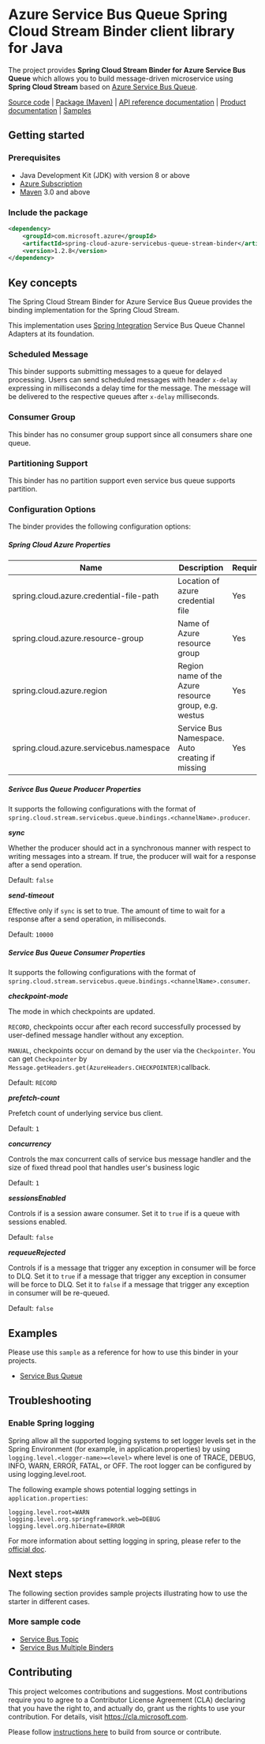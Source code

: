 # Azure Service Bus Queue Spring Cloud Stream Binder client library for Java

The project provides **Spring Cloud Stream Binder for Azure Service Bus Queue** which allows you to build message-driven 
microservice using **Spring Cloud Stream** based on [Azure Service Bus Queue][azure_service_bus].

[Source code][src_code] | [Package (Maven)][package] | [API reference documentation][refdocs] | [Product documentation][docs] | [Samples][sample]

## Getting started

### Prerequisites
- Java Development Kit (JDK) with version 8 or above
- [Azure Subscription][azure_subscription]
- [Maven][maven] 3.0 and above

### Include the package
[//]: # ({x-version-update-start;com.microsoft.azure:spring-cloud-azure-servicebus-queue-stream-binder;current})
```xml
<dependency>
    <groupId>com.microsoft.azure</groupId>
    <artifactId>spring-cloud-azure-servicebus-queue-stream-binder</artifactId>
    <version>1.2.8</version>
</dependency>
```
[//]: # ({x-version-update-end})

## Key concepts

The Spring Cloud Stream Binder for Azure Service Bus Queue provides the binding implementation for the Spring Cloud Stream.

This implementation uses [Spring Integration][spring_integration] Service Bus Queue Channel Adapters at its foundation. 

### Scheduled Message
This binder supports submitting messages to a queue for delayed processing. Users can send scheduled messages with header `x-delay` 
expressing in milliseconds a delay time for the message. The message will be delivered to the respective queues after `x-delay` milliseconds. 

### Consumer Group
This binder has no consumer group support since all consumers share one queue.

### Partitioning Support
This binder has no partition support even service bus queue supports partition.

### Configuration Options 

The binder provides the following configuration options:

##### Spring Cloud Azure Properties

Name | Description | Required | Default 
---|---|---|---
spring.cloud.azure.credential-file-path | Location of azure credential file | Yes |
spring.cloud.azure.resource-group | Name of Azure resource group | Yes |
spring.cloud.azure.region | Region name of the Azure resource group, e.g. westus | Yes | 
spring.cloud.azure.servicebus.namespace | Service Bus Namespace. Auto creating if missing | Yes |

##### Serivce Bus Queue Producer Properties

It supports the following configurations with the format of `spring.cloud.stream.servicebus.queue.bindings.<channelName>.producer`.

**_sync_**

Whether the producer should act in a synchronous manner with respect to writing messages into a stream. If true, the 
producer will wait for a response after a send operation.

Default: `false`

**_send-timeout_**

Effective only if `sync` is set to true. The amount of time to wait for a response after a send operation, in milliseconds.

Default: `10000`
 
##### Service Bus Queue Consumer Properties

It supports the following configurations with the format of `spring.cloud.stream.servicebus.queue.bindings.<channelName>.consumer`.

**_checkpoint-mode_**

The mode in which checkpoints are updated.

`RECORD`, checkpoints occur after each record successfully processed by user-defined message handler without any exception.

`MANUAL`, checkpoints occur on demand by the user via the `Checkpointer`. You can get `Checkpointer` by `Message.getHeaders.get(AzureHeaders.CHECKPOINTER)`callback.

Default: `RECORD`

**_prefetch-count_**

Prefetch count of underlying service bus client.

Default: `1`

**_concurrency_**

Controls the max concurrent calls of service bus message handler and the size of fixed thread pool that handles user's business logic

Default: `1`

**_sessionsEnabled_**

Controls if is a session aware consumer. Set it to `true` if is a queue with sessions enabled.

Default: `false`

**_requeueRejected_**

Controls if is a message that trigger any exception in consumer will be force to DLQ. 
Set it to `true` if a message that trigger any exception in consumer will be force to DLQ.
Set it to `false` if a message that trigger any exception in consumer will be re-queued. 

Default: `false`

## Examples

Please use this `sample` as a reference for how to use this binder in your projects. 
- [Service Bus Queue][spring_cloud_stream_binder_service_bus_queue]

## Troubleshooting

### Enable Spring logging
Spring allow all the supported logging systems to set logger levels set in the Spring Environment (for example, in application.properties) by using 
`logging.level.<logger-name>=<level>` where level is one of TRACE, DEBUG, INFO, WARN, ERROR, FATAL, or OFF. 
The root logger can be configured by using logging.level.root.

The following example shows potential logging settings in `application.properties`:

```
logging.level.root=WARN
logging.level.org.springframework.web=DEBUG
logging.level.org.hibernate=ERROR
```

For more information about setting logging in spring, please refer to the [official doc][spring_boot_logging].

## Next steps
The following section provides sample projects illustrating how to use the starter in different cases.

### More sample code
- [Service Bus Topic][spring_cloud_stream_binder_service_bus_topic]
- [Service Bus Multiple Binders][spring_cloud_stream_binder_service_bus_multiple_binders]

## Contributing
This project welcomes contributions and suggestions.  Most contributions require you to agree to a Contributor License Agreement (CLA) declaring that you have the right to, and actually do, grant us the rights to use your contribution. For details, visit https://cla.microsoft.com.

Please follow [instructions here][contributing_md] to build from source or contribute.

<!-- Links -->
[azure_service_bus]: https://azure.microsoft.com/services/service-bus/
[azure_subscription]: https://azure.microsoft.com/free
[contributing_md]: https://github.com/Azure/azure-sdk-for-java/tree/master/sdk/spring/CONTRIBUTING.md
[docs]: https://docs.microsoft.com/azure/developer/java/spring-framework/configure-spring-cloud-stream-binder-java-app-with-service-bus
[maven]: http://maven.apache.org
[package]: https://mvnrepository.com/artifact/com.microsoft.azure/spring-cloud-azure-servicebus-queue-stream-binder
[refdocs]: https://azure.github.io/azure-sdk-for-java/spring.html#spring-cloud-azure-servicebus-queue-stream-binder
[sample]: https://github.com/Azure/azure-sdk-for-java/tree/master/sdk/spring/azure-spring-boot-samples/azure-spring-cloud-servicebus-queue-binder-sample
[spring_boot_logging]: https://docs.spring.io/spring-boot/docs/current/reference/html/spring-boot-features.html#boot-features-logging
[service_bus_queue_binder]: https://github.com/Azure/azure-sdk-for-java/tree/master/sdk/spring/azure-spring-cloud-servicebus-queue-stream-binder
[service_bus_topic_binder]: https://github.com/Azure/azure-sdk-for-java/tree/master/sdk/spring/azure-spring-cloud-servicebus-topic-stream-binder
[spring_cloud_stream_binder_service_bus_multiple_binders]: https://github.com/Azure/azure-sdk-for-java/tree/master/sdk/spring/azure-spring-boot-samples/azure-spring-cloud-servicebus-queue-multibinders-sample
[spring_cloud_stream_binder_service_bus_queue]: https://github.com/Azure/azure-sdk-for-java/tree/master/sdk/spring/azure-spring-boot-samples/azure-spring-cloud-servicebus-queue-binder-sample
[spring_cloud_stream_binder_service_bus_topic]: https://github.com/Azure/azure-sdk-for-java/tree/master/sdk/spring/azure-spring-boot-samples/azure-spring-cloud-servicebus-topic-binder-sample
[spring_integration]: https://spring.io/projects/spring-integration
[src_code]: https://github.com/Azure/azure-sdk-for-java/tree/master/sdk/spring/azure-spring-cloud-servicebus-queue-stream-binder
